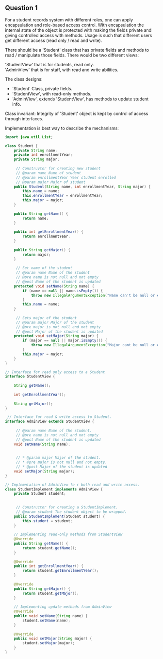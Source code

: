 
## Question 1

For a student records system with different roles, one can apply encapsulation and role-based access control. With encapsulation the internal state of the object is protected with making the fields private and giving controlled access with methods. Usage is such that different users get different access (read only / read and write).

There should be a 'Student' class that has private fields and methods to read / manipulate those fields. There would be two different views:

'StudentView' that is for students, read only.
<br>
'AdminView' that is for staff, with read and write abilities.

The class designs:

- 'Student' Class, private fields.
- 'StudentView', with read-only methods.
- 'AdminView', extends 'StudentView', has methods to update student info.

Class invariant: Integrity of 'Student' object is kept by control of access through interfaces.

Implementation is best way to describe the mechanisms:

```Java
import java.util.List;

class Student {
    private String name;
    private int enrollmentYear;
    private String major;
    
     // Construvtor for creating new student
     // @param name Name of student
     // @param enrollmentYear Year student enrolled
     // @param major Major of student
    public Student(String name, int enrollmentYear, String major) {
        this.name = name;
        this.enrollmentYear = enrollmentYear;
        this.major = major;
    }
    
    public String getName() {
        return name;
    }
    
    public int getEnrollmentYear() {
        return enrollmentYear;
    }
    
    public String getMajor() {
        return major;
    }
    
     // Set name of the student
     // @param name Name of the student
     // @pre name is not null and not empty
     // @post Name of the student is updated
    protected void setName(String name) {
        if (name == null || name.isEmpty()) {
            throw new IllegalArgumentException("Name can't be null or empty");
        }
        this.name = name;
    }
    
     // Sets major of the student
     // @param major Major of the student
     // @pre major is not null and not empty
     // @post Major of the student is updated
    protected void setMajor(String major) {
        if (major == null || major.isEmpty()) {
            throw new IllegalArgumentException("Major cant be null or empty");
        }
        this.major = major;
    }
}

// Interface for read only access to a Student
interface StudentView {
    
    String getName();
    
    int getEnrollmentYear();
    
    String getMajor();
}

 // Interface for read & write access to Student.
interface AdminView extends StudentView {
    
     // @param name Name of the student.
     // @pre name is not null and not empty
     // @post Name of the student is updated
    void setName(String name);
    
    
     // * @param major Major of the student.
     // * @pre major is not null and not empty.
     // * @post Major of the student is updated
    void setMajor(String major);
}

// Implemntation of AdminView fo r both read and write access.
class StudentImplement implements AdminView {
    private Student student;
    
    
     // Constructor for creating a StudentImplement.
     // @param student The student object to be wrapped.
    public StudentImplement(Student student) {
        this.student = student;
    }
    
    // Implementing read-only methods from StudentView
    @Override
    public String getName() {
        return student.getName();
    }
    
    @Override
    public int getEnrollmentYear() {
        return student.getEnrollmentYear();
    }
    
    @Override
    public String getMajor() {
        return student.getMajor();
    }
    
    // Implementing update methods from AdminView
    @Override
    public void setName(String name) {
        student.setName(name);
    }
    
    @Override
    public void setMajor(String major) {
        student.setMajor(major);
    }
}
```



